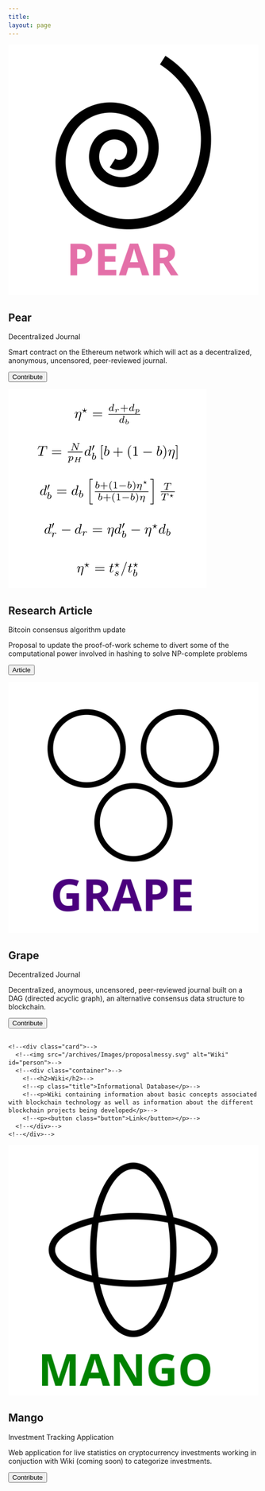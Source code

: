 ```yaml
---
title: 
layout: page 
---
```



<head>
<script src="https://ajax.googleapis.com/ajax/libs/jquery/3.2.1/jquery.min.js"></script>
<link rel = "stylesheet"
   type = "text/css"
   href = "style.css" />
</head>

<style>

#test p {
  opacity: 0;
}
</style>

<script>
$("#test p").delay(10).animate({ opacity: 1  }, 700);
</script>


<div class="row">
  <div class="column">
    <div class="card">
      <img src="/archives/Images/pear.svg" alt="PEAR" id="project">
      <div class="container">
        <h2>Pear</h2>
        <p class="title">Decentralized Journal</p>
        <p>Smart contract on the Ethereum network which will act as a decentralized, anonymous, uncensored, peer-reviewed journal.</p>
        <p><a href="http://www.github.com/delphicrypto/Pear" target="_blank"><button class="button">Contribute</button></a></p>
      </div>
    </div>
  </div>

  <div class="column">
    <div class="card">
      <img src="/archives/Images/proposal.svg" alt="Proposal" id="project">
      <div class="container">
        <h2>Research Article</h2>
        <p class="title">Bitcoin consensus algorithm update</p>
        <p>Proposal to update the proof-of-work scheme to divert some of the computational power involved in hashing to solve NP-complete problems</p>
        <p><a href="https://arxiv.org/abs/1708.09419" target="_blank"><button class="button">Article</button></a></p>
      </div>
    </div>
  </div>

</div>

<div class="row">
  <div class="column">
    <div class="card">
      <img src="/archives/Images/grape.svg" alt="GRAPE" id="project">
      <div class="container">
        <h2>Grape</h2>
        <p class="title">Decentralized Journal</p>
        <p>Decentralized, anoymous, uncensored, peer-reviewed journal built on a DAG (directed acyclic graph), an alternative consensus data structure to blockchain.</p>
        <p><a href="http://www.github.com/delphicrypto/Grape" target="_blank"><button class="button">Contribute</button></a></p>
      </div>
    </div>
  </div>

  <!--<div class="column">-->
    <!--<div class="card">-->
      <!--<img src="/archives/Images/proposalmessy.svg" alt="Wiki" id="person">-->
      <!--<div class="container">-->
        <!--<h2>Wiki</h2>-->
        <!--<p class="title">Informational Database</p>-->
        <!--<p>Wiki containing information about basic concepts associated with blockchain technology as well as information about the different blockchain projects being developed</p>-->
        <!--<p><button class="button">Link</button></p>-->
      <!--</div>-->
    <!--</div>-->
  <!--</div>-->


  <div class="column">
    <div class="card">
      <img src="/archives/Images/mango.svg" alt="Mango" id="project">
      <div class="container">
        <h2>Mango</h2>
        <p class="title">Investment Tracking Application</p>
        <p>Web application for live statistics on cryptocurrency investments working in conjuction with Wiki (coming soon) to categorize investments.</p>
        <p><button class="button">Contribute</button></p>
      </div>
    </div>
  </div>

</div>
